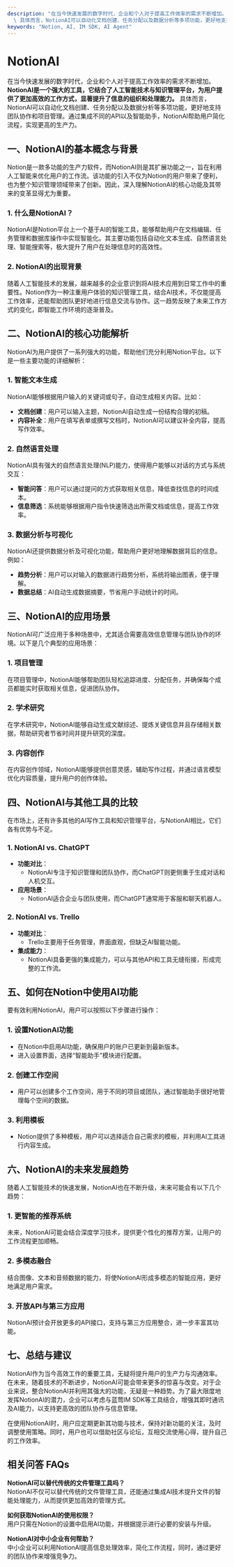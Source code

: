 ```yaml
---
description: "在当今快速发展的数字时代，企业和个人对于提高工作效率的需求不断增加。**NotionAI是一个强大的工具，它结合了人工智能技术与知识管理平台，为用户提供了更加高效的工作方式，显著提升了信息的组织和处理能力。**\
  \ 具体而言，NotionAI可以自动化文档创建、任务分配以及数据分析等多项功能，更好地支持团队协作和项目管理。通过集成不同的API以及智能助手，NotionAI帮助用户简化流程，实现更高的生产力。"
keywords: "Notion, AI, IM SDK, AI Agent"
---
```

# NotionAI  

  

在当今快速发展的数字时代，企业和个人对于提高工作效率的需求不断增加。**NotionAI是一个强大的工具，它结合了人工智能技术与知识管理平台，为用户提供了更加高效的工作方式，显著提升了信息的组织和处理能力。** 具体而言，NotionAI可以自动化文档创建、任务分配以及数据分析等多项功能，更好地支持团队协作和项目管理。通过集成不同的API以及智能助手，NotionAI帮助用户简化流程，实现更高的生产力。

## 一、NotionAI的基本概念与背景

Notion是一款多功能的生产力软件，而NotionAI则是其扩展功能之一，旨在利用人工智能来优化用户的工作流。该功能的引入不仅为Notion的用户带来了便利，也为整个知识管理领域带来了创新。因此，深入理解NotionAI的核心功能及其带来的变革显得尤为重要。

### 1. 什么是NotionAI？

NotionAI是Notion平台上一个基于AI的智能工具，能够帮助用户在文档编辑、任务管理和数据库操作中实现智能化。其主要功能包括自动化文本生成、自然语言处理、智能搜索等，极大提升了用户在处理信息时的高效性。

### 2. NotionAI的出现背景

随着人工智能技术的发展，越来越多的企业意识到将AI技术应用到日常工作中的重要性。Notion作为一种注重用户体验的知识管理工具，结合AI技术，不仅能提高工作效率，还能帮助团队更好地进行信息交流与协作。这一趋势反映了未来工作方式的变化，即智能工作环境的逐渐普及。

## 二、NotionAI的核心功能解析

NotionAI为用户提供了一系列强大的功能，帮助他们充分利用Notion平台。以下是一些主要功能的详细解析：

### 1. 智能文本生成

NotionAI能够根据用户输入的关键词或句子，自动生成相关内容。比如：

- **文档创建**：用户可以输入主题，NotionAI自动生成一份结构合理的初稿。
- **内容补全**：用户在填写表单或撰写文档时，NotionAI可以建议补全内容，提高写作效率。

### 2. 自然语言处理

NotionAI具有强大的自然语言处理(NLP)能力，使得用户能够以对话的方式与系统交互：

- **智能问答**：用户可以通过提问的方式获取相关信息，降低查找信息的时间成本。
- **信息筛选**：系统能够根据用户指令快速筛选出所需文档或信息，提高工作效率。

### 3. 数据分析与可视化

NotionAI还提供数据分析及可视化功能，帮助用户更好地理解数据背后的信息。例如：

- **趋势分析**：用户可以对输入的数据进行趋势分析，系统将输出图表，便于理解。
- **数据总结**：AI自动生成数据摘要，节省用户手动统计的时间。

## 三、NotionAI的应用场景

NotionAI可广泛应用于多种场景中，尤其适合需要高效信息管理与团队协作的环境。以下是几个典型的应用场景：

### 1. 项目管理

在项目管理中，NotionAI能够帮助团队轻松追踪进度、分配任务，并确保每个成员都能实时获取相关信息，促进团队协作。

### 2. 学术研究

在学术研究中，NotionAI能够自动生成文献综述、提炼关键信息并且存储相关数据，帮助研究者节省时间并提升研究的深度。

### 3. 内容创作

在内容创作领域，NotionAI能够提供创意灵感，辅助写作过程，并通过语言模型优化内容质量，提升用户的创作体验。

## 四、NotionAI与其他工具的比较

在市场上，还有许多其他的AI写作工具和知识管理平台，与NotionAI相比，它们各有优势与不足。

### 1. NotionAI vs. ChatGPT

- **功能对比**：
  - NotionAI专注于知识管理和团队协作，而ChatGPT则更侧重于生成对话和人机交互。
- **应用场景**：
  - NotionAI适合企业与团队使用，而ChatGPT通常用于客服和聊天机器人。

### 2. NotionAI vs. Trello

- **功能对比**：
  - Trello主要用于任务管理，界面直观，但缺乏AI智能功能。
- **集成能力**：
  - NotionAI具备更强的集成能力，可以与其他API和工具无缝衔接，形成完整的工作流。

## 五、如何在Notion中使用AI功能

要有效利用NotionAI，用户可以按照以下步骤进行操作：

### 1. 设置NotionAI功能

- 在Notion中启用AI功能，确保用户的账户已更新到最新版本。
- 进入设置界面，选择“智能助手”模块进行配置。

### 2. 创建工作空间

- 用户可以创建多个工作空间，用于不同的项目或团队，通过智能助手很好地管理每个空间的数据。

### 3. 利用模板

- Notion提供了多种模板，用户可以选择适合自己需求的模板，并利用AI工具进行内容生成。

## 六、NotionAI的未来发展趋势

随着人工智能技术的快速发展，NotionAI也在不断升级，未来可能会有以下几个趋势：

### 1. 更智能的推荐系统

未来，NotionAI可能会结合深度学习技术，提供更个性化的推荐方案，让用户的工作流程更加顺畅。

### 2. 多模态融合

结合图像、文本和音频数据的能力，将使NotionAI形成多模态的智能应用，更好地满足用户需求。

### 3. 开放API与第三方应用

NotionAI预计会开放更多的API接口，支持与第三方应用整合，进一步丰富其功能。

## 七、总结与建议  

NotionAI作为当今高效工作的重要工具，无疑将提升用户的生产力与沟通效率。在未来，随着技术的不断进步，NotionAI可能会带来更多的惊喜与改变。对于企业来说，整合NotionAI并利用其强大的功能，无疑是一种趋势。为了最大限度地发挥NotionAI的潜力，企业可以考虑与蓝莺IM SDK等工具结合，增强其即时通讯及AI能力，以支持更高效的团队协作与信息管理。

在使用NotionAI时，用户应定期更新其功能与技术，保持对新功能的关注，及时调整使用策略。同时，用户也可以借助社区与论坛，互相交流使用心得，提升自己的工作效率。

## 相关问答 FAQs

**NotionAI可以替代传统的文件管理工具吗？**  
NotionAI不仅可以替代传统的文件管理工具，还能通过集成AI技术提升文件的智能处理能力，从而提供更加高效的管理方式。

**如何获取NotionAI的使用权限？**  
用户只需在Notion的设置中启用AI功能，并根据提示进行必要的安装与升级。

**NotionAI对中小企业有何帮助？**  
中小企业可以利用NotionAI提高信息处理效率，简化工作流程，同时，通过更好的团队协作来增强竞争力。
